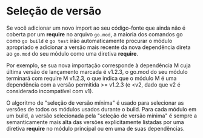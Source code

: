 # Seleção de versão

Se você adicionar um novo import ao seu código-fonte que ainda não é coberta por um **require** no arquivo `go.mod`, a maioria dos comandos go como `go build` e `go test` irão automaticamente procurar o módulo apropriado e adicionar a versão mais recente da nova dependência direta ao `go.mod` do seu módulo como uma diretiva **require**.   
  
Por exemplo, se sua nova importação corresponde à dependência M cuja última versão de lançamento marcada é v1.2.3, o go.mod do seu módulo terminará com require M v1.2.3, o que indica que o módulo M é uma dependência com a versão permitida &gt;= v1.2.3 \(e &lt;v2, dado que v2 é considerado incompatível com v1\).

O algoritmo de "seleção de versão mínima" é usado para selecionar as versões de todos os módulos usados durante o build. Para cada módulo em um build, a versão selecionada pela "seleção de versão mínima" é sempre a semanticamente mais alta das versões explicitamente listadas por uma diretiva **require** no módulo principal ou em uma de suas dependências.



